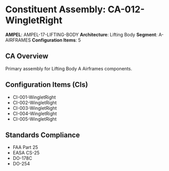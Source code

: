 # Constituent Assembly: CA-012-WingletRight

**AMPEL**: AMPEL-17-LIFTING-BODY
**Architecture**: Lifting Body
**Segment**: A-AIRFRAMES
**Configuration Items**: 5

## CA Overview
Primary assembly for Lifting Body A Airframes components.

## Configuration Items (CIs)
- CI-001-WingletRight
- CI-002-WingletRight
- CI-003-WingletRight
- CI-004-WingletRight
- CI-005-WingletRight

## Standards Compliance
- FAA Part 25
- EASA CS-25
- DO-178C
- DO-254
